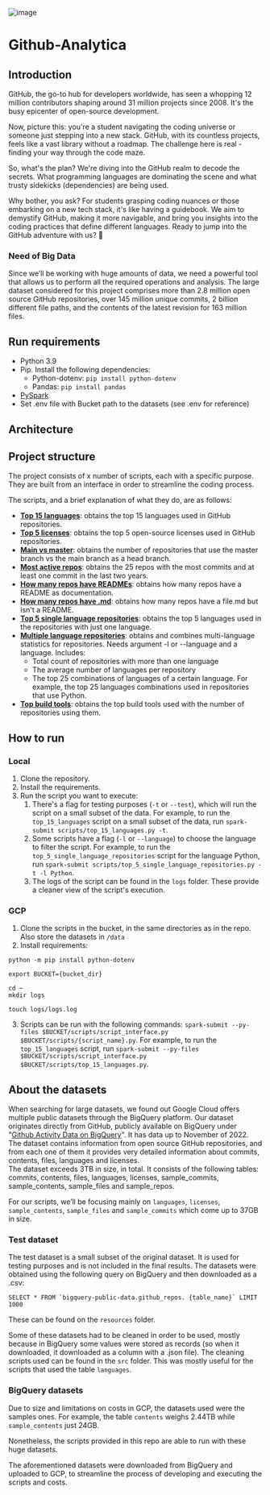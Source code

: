 ![image](https://github.com/ginacassin/Github-Analytica/assets/63422931/3489a7cb-ab03-4c54-8f33-24c2e64d2eb2)

# Github-Analytica
## Introduction
GitHub, the go-to hub for developers worldwide, has seen a whopping 12 million contributors shaping around 31 million projects since 2008. It's the busy epicenter of open-source development.

Now, picture this: you're a student navigating the coding universe or someone just stepping into a new stack. GitHub, with its countless projects, feels like a vast library without a roadmap. The challenge here is real - finding your way through the code maze.

So, what's the plan? We're diving into the GitHub realm to decode the secrets. What programming languages are dominating the scene and what trusty sidekicks (dependencies) are being used.

Why bother, you ask? For students grasping coding nuances or those embarking on a new tech stack, it's like having a guidebook. We aim to demystify GitHub, making it more navigable, and bring you insights into the coding practices that define different languages.  Ready to jump into the GitHub adventure with us? 🚀

### Need of Big Data
Since we’ll be working with huge amounts of data, we need a powerful tool that allows us to perform all the required operations and analysis. 
The large dataset considered for this project comprises more than 2.8 million open source GitHub repositories, over 145 million unique commits, 2 billion different file paths, and the contents of the latest revision for 163 million files. 

## Run requirements
- Python 3.9
- Pip. Install the following dependencies:
  - Python-dotenv: `pip install python-dotenv`
  - Pandas: `pip install pandas`
- [PySpark](https://spark.apache.org/docs/latest/api/python/getting_started/install.html)
- Set .env file with Bucket path to the datasets (see .env for reference)

## Architecture


## Project structure

The project consists of x number of scripts, each with a specific purpose. They are built from an interface in order to streamline the coding process.

The scripts, and a brief explanation of what they do, are as follows:

- **[Top 15 languages](https://github.com/ginacassin/Github-Analytica/blob/main/scripts/top_15_languages.py)**: obtains the top 15 languages used in GitHub repositories. 
- **[Top 5 licenses](https://github.com/ginacassin/Github-Analytica/blob/main/scripts/top_5_licenses.py)**: obtains the top 5 open-source licenses used in GitHub repositories.
- **[Main vs master](https://github.com/ginacassin/Github-Analytica/blob/main/scripts/main_vs_master.py)**: obtains the number of repositories that use the master branch vs the main branch as a head branch.
- **[Most active repos](https://github.com/ginacassin/Github-Analytica/blob/main/scripts/top_repos_active.py)**: obtains the 25 repos with the most commits and at least one commit in the last two years.
- **[How many repos have READMEs](https://github.com/ginacassin/Github-Analytica/blob/main/scripts/count_read_me.py)**: obtains how many repos have a README as documentation.
- **[How many repos have .md](https://github.com/ginacassin/Github-Analytica/blob/main/scripts/count_markdowns_not_readme.py)**: obtains how many repos have a file.md but isn't a README.
- **[Top 5 single language repositories](https://github.com/ginacassin/Github-Analytica/blob/main/scripts/single_language_repos.py)**: obtains the top 5 languages used in the repositories with just one language.
- **[Multiple language repositories](https://github.com/ginacassin/Github-Analytica/blob/main/scripts/multiple_lang_repos.py)**: obtains and combines multi-language statistics for repositories. Needs argument -l or --language and a language. Includes: 
  - Total count of repositories with more than one language
  - The average number of languages per repository
  - The top 25 combinations of languages of a certain language. For example, the top 25 languages combinations used in repositories that use Python.
- **[Top build tools](https://github.com/ginacassin/Github-Analytica/blob/main/scripts/top_build_tools.py)**: obtains the top build tools used with the number of repositories using them.


## How to run
### Local
1. Clone the repository.
2. Install the requirements.
3. Run the script you want to execute:
   1. There's a flag for testing purposes (`-t` or `--test`), which will run the script on a small subset of the data. For example, to run the `top_15_languages` script on a small subset of the data, run `spark-submit scripts/top_15_languages.py -t`.
   2. Some scripts have a flag (`-l` or `--language`) to choose the language to filter the script. For example, to run the `top_5_single_language_repositories` script for the language Python, run `spark-submit scripts/top_5_single_language_repositories.py -t -l Python`.
   3. The logs of the script can be found in the `logs` folder. These provide a cleaner view of the script's execution.

### GCP
1. Clone the scripts in the bucket, in the same directories as in the repo. Also store the datasets in `/data`
2. Install requirements:
  ```
  python -m pip install python-dotenv
  
  export BUCKET={bucket_dir}
  
  cd ~
  mkdir logs
  
  touch logs/logs.log
  ```

3. Scripts can be run with the following commands: `spark-submit --py-files $BUCKET/scripts/script_interface.py $BUCKET/scripts/{script_name}.py`. For example, to run the `top_15_languages` script, run `spark-submit --py-files $BUCKET/scripts/script_interface.py $BUCKET/scripts/top_15_languages.py`. 

## About the datasets
When searching for large datasets, we found out Google Cloud offers multiple public datasets through the BigQuery platform. Our dataset originates directly from GitHub, publicly available on BigQuery under "[Github Activity Data on BigQuery](https://console.cloud.google.com/marketplace/product/github/github-repos)". It has data up to November of 2022.
The dataset contains information from open source GitHub repositories, and from each one of them it provides very detailed information about commits, contents, files, languages and licenses.  
The dataset exceeds 3TB in size, in total. It consists of the following tables: commits, contents, files, languages, licenses, sample_commits, sample_contents, sample_files and sample_repos. 

For our scripts, we’ll be focusing mainly on `languages`, `licenses`, `sample_contents`, `sample_files` and `sample_commits` which come up to 37GB in size.

### Test dataset
The test dataset is a small subset of the original dataset. It is used for testing purposes and is not included in the final results.
The datasets were obtained using the following query on BigQuery and then downloaded as a .csv:

``SELECT * FROM `bigquery-public-data.github_repos. {table_name}` LIMIT 1000``

These can be found on the `resources` folder.

Some of these datasets had to be cleaned in order to be used, mostly because in BigQuery some values were stored as records (so when it downloaded, it downloaded as a column with a .json file). The cleaning scripts used can be found in the `src` folder. This was mostly useful for the scripts that used the table `languages`.

### BigQuery datasets
Due to size and limitations on costs in GCP, the datasets used were the samples ones. For example, the table `contents` weighs 2.44TB while `sample_contents` just 24GB.

Nonetheless, the scripts provided in this repo are able to run with these huge datasets. 

The aforementioned datasets were downloaded from BigQuery and uploaded to GCP, to streamline the process of developing and executing the scripts and costs.
